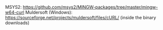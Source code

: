 MSYS2: https://github.com/msys2/MINGW-packages/tree/master/mingw-w64-curl
Muldersoft (Windows): https://sourceforge.net/projects/muldersoft/files/cURL/ (inside the binary downloads)
